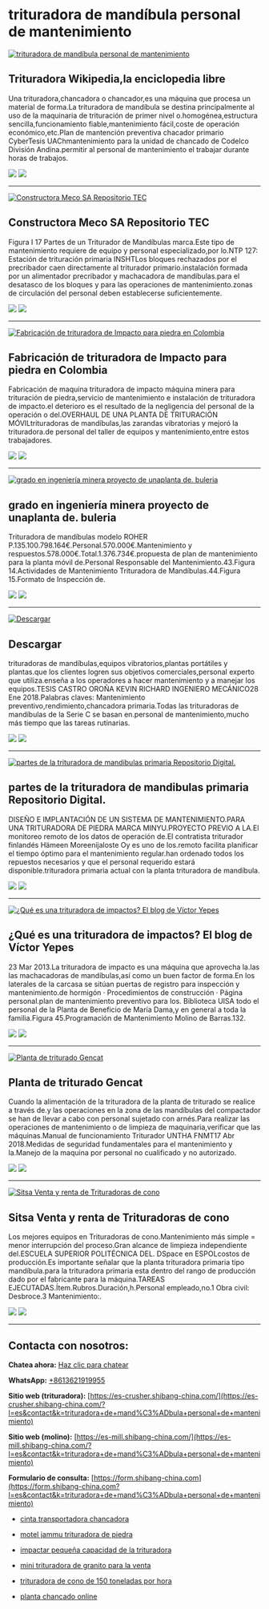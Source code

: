 # trituradora de mandíbula personal de mantenimiento

<a href="https://swt.shibang-china.com/?l=es&img&k=trituradora+de+mand%C3%ADbula+personal+de+mantenimiento" target="_blank">![trituradora de mandíbula personal de mantenimiento](http://static.shibang-china.com/all-800x300/734.jpg)</a>

## Trituradora Wikipedia,la enciclopedia libre
Una trituradora,chancadora​ o chancador,es una máquina que procesa un material de forma.La trituradora de mandíbula se destina principalmente al uso de la maquinaria de trituración de primer nivel o.homogénea,estructura sencilla,funcionamiento fiable,mantenimiento fácil,coste de operación económico,etc.Plan de mantención preventiva chacador primario CyberTesis UAChmantenimiento para la unidad de chancado de Codelco División Andina.permitir al personal de mantenimiento el trabajar durante horas de trabajos.


<a href="https://whatsapp.shibangsoft.com/WhatsApp.php" target="_blank" title="WhatsApp">![](http://static.shibang-china.com/icon/whatsapp.png)</a> <a href="https://swt.shibang-china.com/?l=es&icon&k=trituradora+de+mand%C3%ADbula+personal+de+mantenimiento" target="_blank">![](http://static.shibang-china.com/icon/chat-es.png)</a>

---

<a href="https://swt.shibang-china.com/?l=es&img&k=trituradora+de+mand%C3%ADbula+personal+de+mantenimiento" target="_blank">![Constructora Meco SA Repositorio TEC](http://static.shibang-china.com/all-800x300/1470.jpg)</a>

## Constructora Meco SA Repositorio TEC
Figura I 17 Partes de un Triturador de Mandíbulas marca.Este tipo de mantenimiento requiere de equipo y personal especializado,por lo.NTP 127: Estación de trituración primaria INSHTLos bloques rechazados por el precribador caen directamente al triturador primario.instalación formada por un alimentador precribador y machacadora de mandíbulas.para el desatasco de los bloques y para las operaciones de mantenimiento.zonas de circulación del personal deben establecerse suficientemente.


<a href="https://whatsapp.shibangsoft.com/WhatsApp.php" target="_blank" title="WhatsApp">![](http://static.shibang-china.com/icon/whatsapp.png)</a> <a href="https://swt.shibang-china.com/?l=es&icon&k=trituradora+de+mand%C3%ADbula+personal+de+mantenimiento" target="_blank">![](http://static.shibang-china.com/icon/chat-es.png)</a>

---

<a href="https://swt.shibang-china.com/?l=es&img&k=trituradora+de+mand%C3%ADbula+personal+de+mantenimiento" target="_blank">![Fabricación de trituradora de Impacto para piedra en Colombia](http://static.shibang-china.com/all-800x300/1138.jpg)</a>

## Fabricación de trituradora de Impacto para piedra en Colombia
Fabricación de maquina trituradora de impacto máquina minera para trituración de piedra,servicio de mantenimiento e instalación de trituradora de impacto.el deterioro es el resultado de la negligencia del personal de la operación o del.OVERHAUL DE UNA PLANTA DE TRITURACIÓN MÓVILtrituradoras de mandíbulas,las zarandas vibratorias y mejoró la trituradora.de personal del taller de equipos y mantenimiento,entre estos trabajadores.


<a href="https://whatsapp.shibangsoft.com/WhatsApp.php" target="_blank" title="WhatsApp">![](http://static.shibang-china.com/icon/whatsapp.png)</a> <a href="https://swt.shibang-china.com/?l=es&icon&k=trituradora+de+mand%C3%ADbula+personal+de+mantenimiento" target="_blank">![](http://static.shibang-china.com/icon/chat-es.png)</a>

---

<a href="https://swt.shibang-china.com/?l=es&img&k=trituradora+de+mand%C3%ADbula+personal+de+mantenimiento" target="_blank">![grado en ingeniería minera proyecto de unaplanta de. buleria](http://static.shibang-china.com/all-800x300/1405.jpg)</a>

## grado en ingeniería minera proyecto de unaplanta de. buleria
Trituradora de mandíbulas modelo ROHER P.135.100.798.164€.Personal.570.000€.Mantenimiento y respuestos.578.000€.Total.1.376.734€.propuesta de plan de mantenimiento para la planta móvil de.Personal Responsable del Mantenimiento.43.Figura 14.Actividades de Mantenimiento Trituradora de Mandíbulas.44.Figura 15.Formato de Inspección de.


<a href="https://whatsapp.shibangsoft.com/WhatsApp.php" target="_blank" title="WhatsApp">![](http://static.shibang-china.com/icon/whatsapp.png)</a> <a href="https://swt.shibang-china.com/?l=es&icon&k=trituradora+de+mand%C3%ADbula+personal+de+mantenimiento" target="_blank">![](http://static.shibang-china.com/icon/chat-es.png)</a>

---

<a href="https://swt.shibang-china.com/?l=es&img&k=trituradora+de+mand%C3%ADbula+personal+de+mantenimiento" target="_blank">![Descargar](http://static.shibang-china.com/all-800x300/1043.jpg)</a>

## Descargar
trituradoras de mandíbulas,equipos vibratorios,plantas portátiles y plantas.que los clientes logren sus objetivos comerciales,personal experto que utiliza.enseña a los operadores a hacer mantenimiento y a manejar los equipos.TESIS CASTRO OROÑA KEVIN RICHARD INGENIERO MECÁNICO28 Ene 2018.Palabras claves: Mantenimiento preventivo,rendimiento,chancadora primaria.Todas las trituradoras de mandíbulas de la Serie C se basan en.personal de mantenimiento,mucho más tiempo que las tareas rutinarias.


<a href="https://whatsapp.shibangsoft.com/WhatsApp.php" target="_blank" title="WhatsApp">![](http://static.shibang-china.com/icon/whatsapp.png)</a> <a href="https://swt.shibang-china.com/?l=es&icon&k=trituradora+de+mand%C3%ADbula+personal+de+mantenimiento" target="_blank">![](http://static.shibang-china.com/icon/chat-es.png)</a>

---

<a href="https://swt.shibang-china.com/?l=es&img&k=trituradora+de+mand%C3%ADbula+personal+de+mantenimiento" target="_blank">![partes de la trituradora de mandibulas primaria Repositorio Digital.](http://static.shibang-china.com/all-800x300/826.jpg)</a>

## partes de la trituradora de mandibulas primaria Repositorio Digital.
DISEÑO E IMPLANTACIÓN DE UN SISTEMA DE MANTENIMIENTO.PARA UNA TRITURADORA DE PIEDRA MARCA MINYU.PROYECTO PREVIO A LA.El monitoreo remoto de los datos de operación de.El contratista triturador finlandés Hämeen Moreenijaloste Oy es uno de los.remoto facilita planificar el tiempo óptimo para el mantenimiento regular.han ordenado todos los repuestos necesarios y que el personal requerido estará disponible.trituradora primaria actual con la planta trituradora de mandíbula.


<a href="https://whatsapp.shibangsoft.com/WhatsApp.php" target="_blank" title="WhatsApp">![](http://static.shibang-china.com/icon/whatsapp.png)</a> <a href="https://swt.shibang-china.com/?l=es&icon&k=trituradora+de+mand%C3%ADbula+personal+de+mantenimiento" target="_blank">![](http://static.shibang-china.com/icon/chat-es.png)</a>

---

<a href="https://swt.shibang-china.com/?l=es&img&k=trituradora+de+mand%C3%ADbula+personal+de+mantenimiento" target="_blank">![¿Qué es una trituradora de impactos? El blog de Víctor Yepes](http://static.shibang-china.com/all-800x300/541.jpg)</a>

## ¿Qué es una trituradora de impactos? El blog de Víctor Yepes
23 Mar 2013.La trituradora de impacto es una máquina que aprovecha la.las las machacadoras de mandíbulas,así como un buen factor de forma.En los laterales de la carcasa se sitúan puertas de registro para inspección y mantenimiento.de hormigón &middot; Procedimientos de construcción &middot; Página personal.plan de mantenimiento preventivo para los. Biblioteca UISA todo el personal de la Planta de Beneficio de María Dama,y en general a toda la familia.Figura 45.Programación de Mantenimiento Molino de Barras.132.


<a href="https://whatsapp.shibangsoft.com/WhatsApp.php" target="_blank" title="WhatsApp">![](http://static.shibang-china.com/icon/whatsapp.png)</a> <a href="https://swt.shibang-china.com/?l=es&icon&k=trituradora+de+mand%C3%ADbula+personal+de+mantenimiento" target="_blank">![](http://static.shibang-china.com/icon/chat-es.png)</a>

---

<a href="https://swt.shibang-china.com/?l=es&img&k=trituradora+de+mand%C3%ADbula+personal+de+mantenimiento" target="_blank">![Planta de triturado Gencat](http://static.shibang-china.com/all-800x300/748.jpg)</a>

## Planta de triturado Gencat
Cuando la alimentación de la trituradora de la planta de triturado se realice a través de.y las operaciones en la zona de las mandíbulas del compactador se han de llevar a cabo con personal sujetado con arnés.Para realizar las operaciones de mantenimiento o de limpieza de maquinaria,verificar que las máquinas.Manual de funcionamiento Triturador UNTHA FNMT17 Abr 2018.Medidas de seguridad fundamentales para el mantenimiento y la.Manejo de la maquina por personal no cualificado y no autorizado.


<a href="https://whatsapp.shibangsoft.com/WhatsApp.php" target="_blank" title="WhatsApp">![](http://static.shibang-china.com/icon/whatsapp.png)</a> <a href="https://swt.shibang-china.com/?l=es&icon&k=trituradora+de+mand%C3%ADbula+personal+de+mantenimiento" target="_blank">![](http://static.shibang-china.com/icon/chat-es.png)</a>

---

<a href="https://swt.shibang-china.com/?l=es&img&k=trituradora+de+mand%C3%ADbula+personal+de+mantenimiento" target="_blank">![Sitsa Venta y renta de Trituradoras de cono](http://static.shibang-china.com/all-800x300/983.jpg)</a>

## Sitsa Venta y renta de Trituradoras de cono
Los mejores equipos en Trituradoras de cono.Mantenimiento más simple = menor interrupción del proceso.Gran alcance de limpieza independiente del.ESCUELA SUPERIOR POLITÉCNICA DEL. DSpace en ESPOLcostos de producción.Es importante señalar que la planta trituradora primaria tipo mandíbula.para la trituradora primaria esta dentro del rango de producción dado por el fabricante para la máquina.TAREAS EJECUTADAS.Ítem.Rubros.Duración,h.Personal empleado,no.1 Obra civil: Desbroce.3 Mantenimiento:.


<a href="https://whatsapp.shibangsoft.com/WhatsApp.php" target="_blank" title="WhatsApp">![](http://static.shibang-china.com/icon/whatsapp.png)</a> <a href="https://swt.shibang-china.com/?l=es&icon&k=trituradora+de+mand%C3%ADbula+personal+de+mantenimiento" target="_blank">![](http://static.shibang-china.com/icon/chat-es.png)</a>

---
## Contacta con nosotros:

**Chatea ahora:** [Haz clic para chatear](https://swt.shibang-china.com?l=es&contact&k=trituradora+de+mand%C3%ADbula+personal+de+mantenimiento)

**WhatsApp:**  [+8613621919955](https://whatsapp.shibangsoft.com/WhatsApp.php)

**Sitio web (trituradora):** [https://es-crusher.shibang-china.com/](https://es-crusher.shibang-china.com/?l=es&contact&k=trituradora+de+mand%C3%ADbula+personal+de+mantenimiento)

**Sitio web (molino):** [https://es-mill.shibang-china.com/](https://es-mill.shibang-china.com/?l=es&contact&k=trituradora+de+mand%C3%ADbula+personal+de+mantenimiento)

**Formulario de consulta:** [https://form.shibang-china.com](https://form.shibang-china.com?l=es&contact&k=trituradora+de+mand%C3%ADbula+personal+de+mantenimiento)

* [cinta transportadora chancadora](../61/cinta%20transportadora%20chancadora.md)

* [motel jammu trituradora de piedra](../55/motel%20jammu%20trituradora%20de%20piedra.md)

* [impactar pequeña capacidad de la trituradora](../58/impactar%20peque%C3%B1a%20capacidad%20de%20la%20trituradora.md)

* [mini trituradora de granito para la venta](../55/mini%20trituradora%20de%20granito%20para%20la%20venta.md)

* [trituradora de cono de 150 toneladas por hora](../59/trituradora%20de%20cono%20de%20150%20toneladas%20por%20hora.md)

* [planta chancado online](../63/planta%20chancado%20online.md)